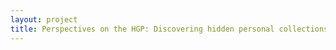 ```yaml
--- 
layout: project 
title: Perspectives on the HGP: Discovering hidden personal collections documenting the origins and development of the Human Genome Project in the U.S.
---
```



